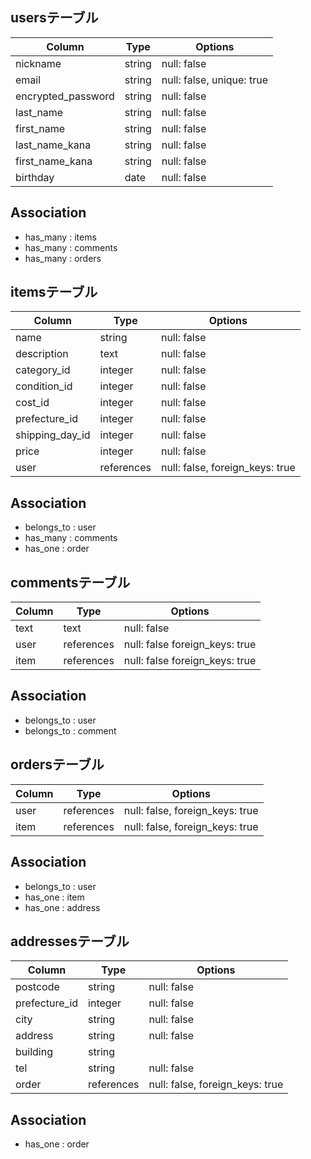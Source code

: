 ## usersテーブル

| Column             | Type   | Options                   |
| ------------------ | ------ | ------------------------- |
| nickname           | string | null: false               |
| email              | string | null: false, unique: true |
| encrypted_password | string | null: false               |
| last_name          | string | null: false               |
| first_name         | string | null: false               |
| last_name_kana     | string | null: false               |
| first_name_kana    | string | null: false               |
| birthday           | date   | null: false               |

## Association
 - has_many : items
 - has_many : comments
 - has_many : orders


## itemsテーブル

| Column          | Type       | Options                         |
| -------------   | ---------- | ------------------------------- |
| name            | string     | null: false                     |
| description     | text       | null: false                     |
| category_id     | integer    | null: false                     |
| condition_id    | integer    | null: false                     |
| cost_id         | integer    | null: false                     |
| prefecture_id   | integer    | null: false                     |
| shipping_day_id | integer    | null: false                     |
| price           | integer    | null: false                     |
| user            | references | null: false, foreign_keys: true |

## Association
 - belongs_to : user
 - has_many : comments
 - has_one : order


## commentsテーブル

| Column  | Type       | Options                        |
| ------- | ---------- | ------------------------------ |
| text    | text       | null: false                    |
| user    | references | null: false foreign_keys: true |
| item    | references | null: false foreign_keys: true |

## Association
 - belongs_to : user
 - belongs_to : comment


## ordersテーブル

| Column  | Type       | Options                         |
| ------- | ---------- | ------------------------------- |
| user    | references | null: false, foreign_keys: true |
| item    | references | null: false, foreign_keys: true |


## Association
 - belongs_to : user
 - has_one : item
 - has_one : address


## addressesテーブル

| Column        | Type       | Options                         |
| ------------- | ------     | ------------------------------- |
| postcode      | string     | null: false                     |
| prefecture_id | integer    | null: false                     |
| city          | string     | null: false                     |
| address       | string     | null: false                     |
| building      | string     |                                 |
| tel           | string     | null: false                     |
| order         | references | null: false, foreign_keys: true |

## Association
 - has_one : order